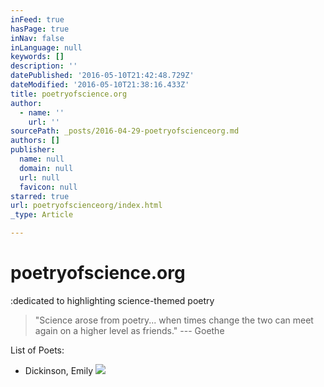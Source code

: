 ```yaml
---
inFeed: true
hasPage: true
inNav: false
inLanguage: null
keywords: []
description: ''
datePublished: '2016-05-10T21:42:48.729Z'
dateModified: '2016-05-10T21:38:16.433Z'
title: poetryofscience.org
author:
  - name: ''
    url: ''
sourcePath: _posts/2016-04-29-poetryofscienceorg.md
authors: []
publisher:
  name: null
  domain: null
  url: null
  favicon: null
starred: true
url: poetryofscienceorg/index.html
_type: Article

---
```

# poetryofscience.org

:dedicated to highlighting science-themed poetry

> "Science arose from poetry... when times change the two can meet again on a higher level as friends." --- Goethe

List of Poets:

* Dickinson, Emily
![](https://s3-us-west-2.amazonaws.com/the-grid-img/p/516b16b476a8189091f868bff5cb9932efeb2a2a.jpg)